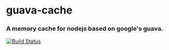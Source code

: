 # guava-cache
### A memory cache for nodejs based on google's guava.

[![Build Status](https://travis-ci.org/venkatperi/gauva-cache.svg?branch=master)](https://travis-ci.org/venkatperi/gauva-cache)


